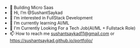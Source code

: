 - 👀 Building Micro Saas
- 👋 Hi, I’m @SushantSaykad
- 👀 I’m interested in FullStack Development
- 🌱 I’m currently learning AI/ML 
- 💞️ I'm Currently Looking For a Tech Job(AI/ML + Fullstack Role)
- 📫 How to reach me sushantsaykad11@gmail.com or https://sushantsaykad.github.io/portfolio/

<!---
SushantSaykad/SushantSaykad is a ✨ special ✨ repository because its `README.md` (this file) appears on your GitHub profile.
You can click the Preview link to take a look at your changes.
--->
